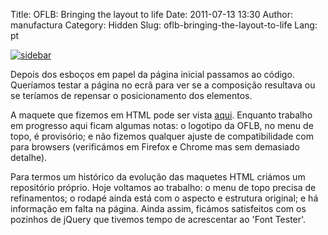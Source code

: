 Title: OFLB: Bringing the layout to life
Date: 2011-07-13 13:30
Author: manufactura
Category: Hidden
Slug: oflb-bringing-the-layout-to-life
Lang: pt

[![](http://blog.manufacturaindependente.org/wp-content/uploads/2011/07/sidebar.png "sidebar")](http://blog.manufacturaindependente.org/wp-content/uploads/2011/07/sidebar.png)

Depois dos esboços em papel da página inicial passamos ao código.
Queríamos testar a página no ecrã para ver se a composição resultava ou
se teríamos de repensar o posicionamento dos elementos.

A maquete que fizemos em HTML pode ser vista
[aqui](http://manufacturaindependente.com/oflb/20110712-homepage/).
Enquanto trabalho em progresso aqui ficam algumas notas: o logotipo da
OFLB, no menu de topo, é provisório; e não fizemos qualquer ajuste de
compatibilidade com para browsers (verificámos em Firefox e Chrome mas
sem demasiado detalhe).

Para termos um histórico da evolução das maquetes HTML criámos um
repositório próprio. Hoje voltamos ao trabalho: o menu de topo precisa
de refinamentos; o rodapé ainda está com o aspecto e estrutura original;
e há informação em falta na página. Ainda assim, ficámos satisfeitos com
os pozinhos de jQuery que tivemos tempo de acrescentar ao 'Font
Tester'.


